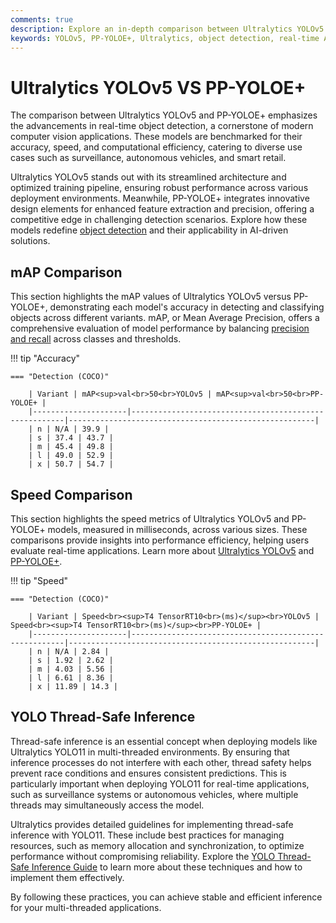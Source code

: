 ```yaml
---
comments: true
description: Explore an in-depth comparison between Ultralytics YOLOv5 and PP-YOLOE+, two cutting-edge models in object detection. Discover their performance in terms of speed, accuracy, and efficiency, making them ideal for real-time AI, edge AI, and computer vision applications.
keywords: YOLOv5, PP-YOLOE+, Ultralytics, object detection, real-time AI, edge AI, computer vision, model comparison, AI performance
---
```


# Ultralytics YOLOv5 VS PP-YOLOE+

The comparison between Ultralytics YOLOv5 and PP-YOLOE+ emphasizes the advancements in real-time object detection, a cornerstone of modern computer vision applications. These models are benchmarked for their accuracy, speed, and computational efficiency, catering to diverse use cases such as surveillance, autonomous vehicles, and smart retail.

Ultralytics YOLOv5 stands out with its streamlined architecture and optimized training pipeline, ensuring robust performance across various deployment environments. Meanwhile, PP-YOLOE+ integrates innovative design elements for enhanced feature extraction and precision, offering a competitive edge in challenging detection scenarios. Explore how these models redefine [object detection](https://www.ultralytics.com/glossary/object-detection) and their applicability in AI-driven solutions.

## mAP Comparison

This section highlights the mAP values of Ultralytics YOLOv5 versus PP-YOLOE+, demonstrating each model's accuracy in detecting and classifying objects across different variants. mAP, or Mean Average Precision, offers a comprehensive evaluation of model performance by balancing [precision and recall](https://www.ultralytics.com/glossary/mean-average-precision-map) across classes and thresholds.

!!! tip "Accuracy"

    === "Detection (COCO)"

    	| Variant | mAP<sup>val<br>50<br>YOLOv5 | mAP<sup>val<br>50<br>PP-YOLOE+ |
    	|---------------------|-------------------------------------------------------|-------------------------------------------------------|
    	| n | N/A | 39.9 |
    	| s | 37.4 | 43.7 |
    	| m | 45.4 | 49.8 |
    	| l | 49.0 | 52.9 |
    	| x | 50.7 | 54.7 |


## Speed Comparison

This section highlights the speed metrics of Ultralytics YOLOv5 and PP-YOLOE+ models, measured in milliseconds, across various sizes. These comparisons provide insights into performance efficiency, helping users evaluate real-time applications. Learn more about [Ultralytics YOLOv5](https://docs.ultralytics.com/models/yolov5/) and [PP-YOLOE+](https://github.com/PaddlePaddle/PaddleDetection).

!!! tip "Speed"

    === "Detection (COCO)"

    	| Variant | Speed<br><sup>T4 TensorRT10<br>(ms)</sup><br>YOLOv5 | Speed<br><sup>T4 TensorRT10<br>(ms)</sup><br>PP-YOLOE+ |
    	|---------------------|-------------------------------------------------------|-------------------------------------------------------|
    	| n | N/A | 2.84 |
    	| s | 1.92 | 2.62 |
    	| m | 4.03 | 5.56 |
    	| l | 6.61 | 8.36 |
    	| x | 11.89 | 14.3 |

## YOLO Thread-Safe Inference

Thread-safe inference is an essential concept when deploying models like Ultralytics YOLO11 in multi-threaded environments. By ensuring that inference processes do not interfere with each other, thread safety helps prevent race conditions and ensures consistent predictions. This is particularly important when deploying YOLO11 for real-time applications, such as surveillance systems or autonomous vehicles, where multiple threads may simultaneously access the model.

Ultralytics provides detailed guidelines for implementing thread-safe inference with YOLO11. These include best practices for managing resources, such as memory allocation and synchronization, to optimize performance without compromising reliability. Explore the [YOLO Thread-Safe Inference Guide](https://docs.ultralytics.com/guides/yolo-thread-safe-inference/) to learn more about these techniques and how to implement them effectively.

By following these practices, you can achieve stable and efficient inference for your multi-threaded applications.
